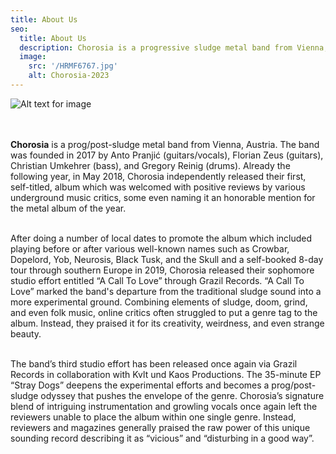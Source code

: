 ```yaml
---
title: About Us
seo:
  title: About Us
  description: Chorosia is a progressive sludge metal band from Vienna, Austria.
  image:
    src: '/HRMF6767.jpg'
    alt: Chorosia-2023
---
```


![Alt text for image](/HRMF6767.jpg)

<br></br>
**Chorosia** is a prog/post-sludge metal band from Vienna, Austria. The band was founded in 2017
by Anto Pranjić (guitars/vocals), Florian Zeus (guitars), Christian Umkehrer (bass), and Gregory
Reinig (drums). Already the following year, in May 2018, Chorosia independently released their
first, self-titled, album which was welcomed with positive reviews by various underground music
critics, some even naming it an honorable mention for the metal album of the year.
<br></br>

After doing a number of local dates to promote the album which included playing before or after
various well-known names such as Crowbar, Dopelord, Yob, Neurosis, Black Tusk, and the Skull
and a self-booked 8-day tour through southern Europe in 2019, Chorosia released their
sophomore studio effort entitled “A Call To Love” through Grazil Records. “A Call To Love”
marked the band's departure from the traditional sludge sound into a more experimental ground.
Combining elements of sludge, doom, grind, and even folk music, online critics often struggled
to put a genre tag to the album. Instead, they praised it for its creativity, weirdness, and even
strange beauty.
<br></br>

The band’s third studio effort has been released once again via Grazil Records in collaboration
with Kvlt und Kaos Productions. The 35-minute EP “Stray Dogs” deepens the experimental
efforts and becomes a prog/post-sludge odyssey that pushes the envelope of the genre.
Chorosia’s signature blend of intriguing instrumentation and growling vocals once again left the
reviewers unable to place the album within one single genre. Instead, reviewers and magazines
generally praised the raw power of this unique sounding record describing it as “vicious” and
“disturbing in a good way”.
